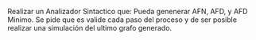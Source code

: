Realizar un Analizador Sintactico que: Pueda genenerar AFN, AFD, y AFD Minimo.
Se pide que es valide cada paso del proceso y de ser posible realizar una simulación del ultimo grafo generado.
